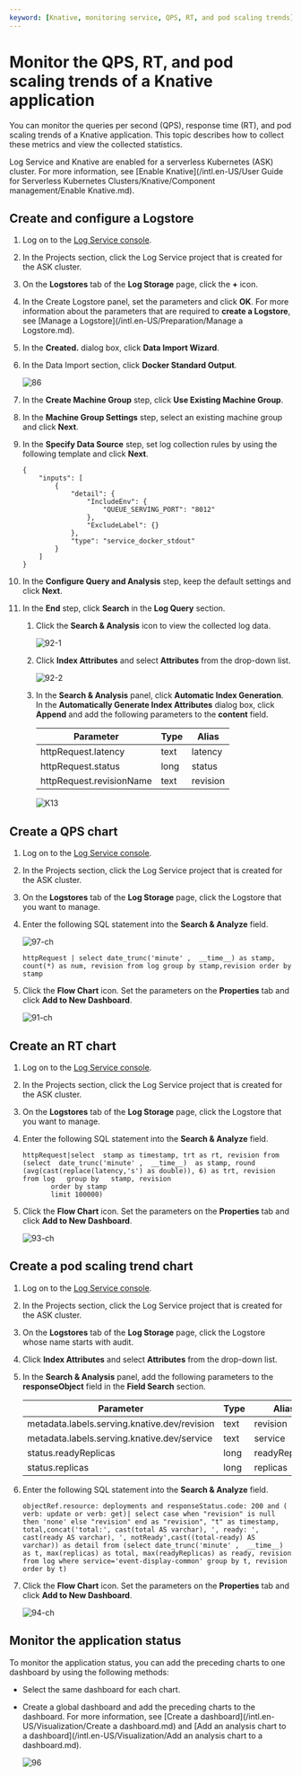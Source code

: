 ```yaml
---
keyword: [Knative, monitoring service, QPS, RT, and pod scaling trends]
---
```


# Monitor the QPS, RT, and pod scaling trends of a Knative application

You can monitor the queries per second \(QPS\), response time \(RT\), and pod scaling trends of a Knative application. This topic describes how to collect these metrics and view the collected statistics.

Log Service and Knative are enabled for a serverless Kubernetes \(ASK\) cluster. For more information, see [Enable Knative](/intl.en-US/User Guide for Serverless Kubernetes Clusters/Knative/Component management/Enable Knative.md).

## Create and configure a Logstore

1.  Log on to the [Log Service console](https://sls.console.aliyun.com).

2.  In the Projects section, click the Log Service project that is created for the ASK cluster.

3.  On the **Logstores** tab of the **Log Storage** page, click the **+** icon.

4.  In the Create Logstore panel, set the parameters and click **OK**. For more information about the parameters that are required to **create a Logstore**, see [Manage a Logstore](/intl.en-US/Preparation/Manage a Logstore.md).

5.  In the **Created.** dialog box, click **Data Import Wizard**.

6.  In the Data Import section, click **Docker Standard Output**.

    ![86](https://static-aliyun-doc.oss-accelerate.aliyuncs.com/assets/img/en-US/8342234161/p205975.png)

7.  In the **Create Machine Group** step, click **Use Existing Machine Group**.

8.  In the **Machine Group Settings** step, select an existing machine group and click **Next**.

9.  In the **Specify Data Source** step, set log collection rules by using the following template and click **Next**.

    ```
    {
        "inputs": [
            {
                "detail": {
                    "IncludeEnv": {
                        "QUEUE_SERVING_PORT": "8012"
                    },
                    "ExcludeLabel": {}
                },
                "type": "service_docker_stdout"
            }
        ]
    }
    ```

10. In the **Configure Query and Analysis** step, keep the default settings and click **Next**.

11. In the **End** step, click **Search** in the **Log Query** section.

    1.  Click the **Search & Analysis** icon to view the collected log data.

        ![92-1](https://static-aliyun-doc.oss-accelerate.aliyuncs.com/assets/img/en-US/9342234161/p206185.png)

    2.  Click **Index Attributes** and select **Attributes** from the drop-down list.

        ![92-2](https://static-aliyun-doc.oss-accelerate.aliyuncs.com/assets/img/en-US/9342234161/p206189.png)

    3.  In the **Search & Analysis** panel, click **Automatic Index Generation**. In the **Automatically Generate Index Attributes** dialog box, click **Append** and add the following parameters to the **content** field.

        |Parameter|Type|Alias|
        |---------|----|-----|
        |httpRequest.latency|text|latency|
        |httpRequest.status|long|status|
        |httpRequest.revisionName|text|revision|

        ![K13](https://static-aliyun-doc.oss-accelerate.aliyuncs.com/assets/img/en-US/8566025261/p264340.png)


## Create a QPS chart

1.  Log on to the [Log Service console](https://sls.console.aliyun.com).

2.  In the Projects section, click the Log Service project that is created for the ASK cluster.

3.  On the **Logstores** tab of the **Log Storage** page, click the Logstore that you want to manage.

4.  Enter the following SQL statement into the **Search & Analyze** field.

    ![97-ch](https://static-aliyun-doc.oss-accelerate.aliyuncs.com/assets/img/en-US/9342234161/p207338.png)

    ```
    httpRequest | select date_trunc('minute' ,  __time__) as stamp, count(*) as num, revision from log group by stamp,revision order by stamp
    ```

5.  Click the **Flow Chart** icon. Set the parameters on the **Properties** tab and click **Add to New Dashboard**.

    ![91-ch](https://static-aliyun-doc.oss-accelerate.aliyuncs.com/assets/img/en-US/9342234161/p206816.png)


## Create an RT chart

1.  Log on to the [Log Service console](https://sls.console.aliyun.com).

2.  In the Projects section, click the Log Service project that is created for the ASK cluster.

3.  On the **Logstores** tab of the **Log Storage** page, click the Logstore that you want to manage.

4.  Enter the following SQL statement into the **Search & Analyze** field.

    ```
    httpRequest|select  stamp as timestamp, trt as rt, revision from (select  date_trunc('minute' ,  __time__)  as stamp, round (avg(cast(replace(latency,'s') as double)), 6) as trt, revision   from log   group by   stamp, revision
           order by stamp 
           limit 100000)
    ```

5.  Click the **Flow Chart** icon. Set the parameters on the **Properties** tab and click **Add to New Dashboard**.

    ![93-ch](https://static-aliyun-doc.oss-accelerate.aliyuncs.com/assets/img/en-US/9342234161/p206866.png)


## Create a pod scaling trend chart

1.  Log on to the [Log Service console](https://sls.console.aliyun.com).

2.  In the Projects section, click the Log Service project that is created for the ASK cluster.

3.  On the **Logstores** tab of the **Log Storage** page, click the Logstore whose name starts with audit.

4.  Click **Index Attributes** and select **Attributes** from the drop-down list.

5.  In the **Search & Analysis** panel, add the following parameters to the **responseObject** field in the **Field Search** section.

    |Parameter|Type|Alias|
    |---------|----|-----|
    |metadata.labels.serving.knative.dev/revision|text|revision|
    |metadata.labels.serving.knative.dev/service|text|service|
    |status.readyReplicas|long|readyReplicas|
    |status.replicas|long|replicas|

6.  Enter the following SQL statement into the **Search & Analyze** field.

    ```
    objectRef.resource: deployments and responseStatus.code: 200 and ( verb: update or verb: get)| select case when "revision" is null then 'none' else "revision" end as "revision", "t" as timestamp, total,concat('total:', cast(total AS varchar), ', ready: ', cast(ready AS varchar), ', notReady',cast((total-ready) AS varchar)) as detail from (select date_trunc('minute' ,  __time__) as t, max(replicas) as total, max(readyReplicas) as ready, revision from log where service='event-display-common' group by t, revision order by t)
    ```

7.  Click the **Flow Chart** icon. Set the parameters on the **Properties** tab and click **Add to New Dashboard**.

    ![94-ch](https://static-aliyun-doc.oss-accelerate.aliyuncs.com/assets/img/en-US/9342234161/p206950.png)


## Monitor the application status

To monitor the application status, you can add the preceding charts to one dashboard by using the following methods:

-   Select the same dashboard for each chart.
-   Create a global dashboard and add the preceding charts to the dashboard. For more information, see [Create a dashboard](/intl.en-US/Visualization/Create a dashboard.md) and [Add an analysis chart to a dashboard](/intl.en-US/Visualization/Add an analysis chart to a dashboard.md).

    ![96](https://static-aliyun-doc.oss-accelerate.aliyuncs.com/assets/img/en-US/9342234161/p206990.png)


